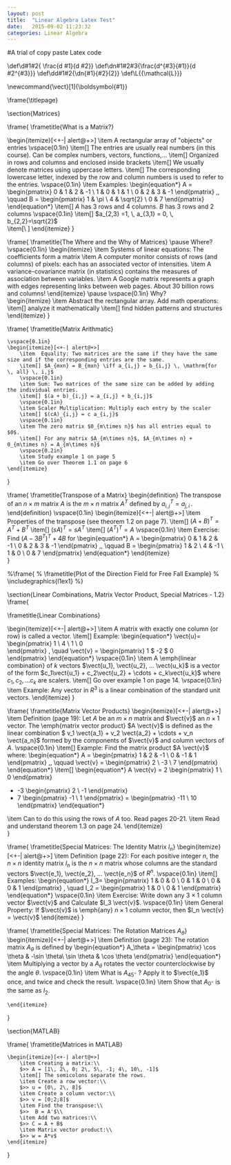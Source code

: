 ```yaml
---
layout: post
title:  "Linear Algebra Latex Test"
date:   2015-09-02 11:23:32
categories: Linear Algebra
---
```

#A trial of copy paste Latex code

\def\d#1#2{ \frac{d #1}{d #2}}
\def\dn#1#2#3{\frac{d^{#3}{#1}}{d #2^{#3}}}
\def\dd#1#2{\dn{#1}{#2}{2}}
\def\L{{\mathcal{L}}}

\newcommand{\vect}[1]{\boldsymbol{#1}}​

\frame{\titlepage}

\section{Matrices}

\frame{
\frametitle{What is a Matrix?}

\begin{itemize}[<+-| alert@+>]
	\item  A rectangular array of "objects" or entries
	\vspace{0.1in}
	\item[] The entries are usually real numbers (in this course). Can be complex numbers, vectors, functions,...
	\item[] Organized in rows and columns and enclosed inside brackets
	\item[] We usually denote matrices using uppercase letters. 
	\item[] The corresponding lowercase letter, indexed by the row and column numbers is used to refer to the entries.
	\vspace{0.1in}
	\item Examples: 
	\begin{equation*}
	A = 
	\begin{pmatrix}
	0 & 1 & 2 & -1 \\
	1 & 0 & 1 & 1 \\
	0 & 2 & 3 & -1
	\end{pmatrix} \,,
	\qquad B =
	\begin{pmatrix}
	1 & \pi \\ 4 & \sqrt{2} \\ 0 & 7 
	\end{pmatrix}
	\end{equation*}
	\item[] $A$ has $3$ rows and $4$ columns. $B$ has $3$ rows and $2$ columns
	\vspace{0.1in} 
	\item[]  $a_{2,3} =1, \, a_{3,1} = 0, \, b_{2,2}=\sqrt{2}$  
	\item[\ ]
\end{itemize}
}

\frame{	
	\frametitle{The Where and the Why of Matrices}
	\pause
	Where?
	\vspace{0.1in} 
	\begin{itemize}
		\item Systems of linear equations: The coefficients form a matrix
		\item A computer monitor consists of rows (and columns) of pixels: each has an associated vector of intensities.
		\item A variance-covariance matrix (in statistics) contains the measures of association between variables. 
		\item A Google matrix represents a graph with edges representing links between web pages. About 30 billion rows and columns!
	\end{itemize}
	\pause 
	\vspace{0.1in} 
	Why?	
	\begin{itemize}
		\item Abstract the rectangular array. Add math operations:
		\item[] analyze it mathematically
		\item[] find hidden patterns and structures
	\end{itemize}
}

\frame{	
	\frametitle{Matrix Arithmatic}

	\vspace{0.1in}
	\begin{itemize}[<+-| alert@+>]
		\item  Equality: Two matrices are the same if they have the same size and if the corresponding entries are the same.
		\item[] $A_{mxn} = B_{mxn} \iff a_{i,j} = b_{i,j} \, \mathrm{for \, all} \, i,j$
		\vspace{0.1in}
		\item Sum: Two matrices of the same size can be added by adding the individual entries. 
		\item[] $(a + b)_{i,j} = a_{i,j} + b_{i,j}$
		\vspace{0.1in}
		\item Scaler Multiplication: Multiply each entry by the scaler
		\item[] $(cA)_{i,j} = c a_{i,j}$
		\vspace{0.1in}
		\item The zero matrix $0_{m\times n}$ has all entries equal to $0$.
		\item[] For any matrix $A_{m\times n}$, $A_{m\times n} + 0_{m\times n} = A_{m\times n}$
		\vspace{0.2in}
		\item Study example 1 on page 5
		\item Go over Theorem 1.1 on page 6
	\end{itemize}
}

\frame{	
	\frametitle{Transpose of a Matrix}
	\begin{definition}
		The transpose of an $n\times m$ matrix $A$ is the $m \times n$ matrix $A^T$ defined by $a^T_{i,j} = a_{j,i} \,$.
	\end{definition}
	\vspace{0.1in}
	\begin{itemize}[<+-| alert@+>]
		\item  Properties of the transpose (see theorem 1.2 on page 7).
		\item[] $(A+B)^T = A^T + B^T$
		\item[] $(sA)^T = sA^T$
		\item[] $(A^T)^T = A$
		\vspace{0.1in}
		\item Exercise: Find $(A - 3 B^T)^T + 4B$ for
		\begin{equation*}
		A = 
		\begin{pmatrix}
		0 & 1 & 2 & -1 \\
		0 & 2 & 3 & -1
		\end{pmatrix} \,,
		\qquad B =
		\begin{pmatrix}
		1 & 2 \\ 4 & -1 \\ 1 & 0 \\ 0 & 7 
		\end{pmatrix}
		\end{equation*}
	\end{itemize}	
}

%\frame{
%	\frametitle{Plot of the Direction Field for Free Fall Example}
%	\includegraphics{l1ex1}	
%}


\section{Linear Combinations, Matrix Vector Product, Special Matrices  - 1.2}
\frame{

\frametitle{Linear Combinations}

\begin{itemize}[<+-| alert@+>]
\item A matrix with exactly one column (or row) is called a vector. 
\item[] Example: 
		\begin{equation*}
		\vect{u}= \begin{pmatrix}
			1  \\ 4  \\ 1 \\ 0  
		\end{pmatrix}
		, \quad \vect{v} = \begin{pmatrix}
		1  $ -2  $ 0  
		\end{pmatrix}
		\end{equation*}
\vspace{0.1in}
\item A \emph{linear combination} of $k$ vectors $\vect{u_1}, \vect{u_2}, ... \vect{u_k}$ is a vector of the form $c_1\vect{u_1} + c_2\vect{u_2} + \cdots + c_k\vect{u_k}$ where $c_1, c_2, ... c_k$ are scalers.
\item[] Go over example 1 on page 14.
\vspace{0.1in}
\item Example: Any vector in $R^3$ is a linear combination of the standard unit vectors.
\end{itemize}
}

\frame{
\frametitle{Matrix Vector Products}
\begin{itemize}[<+-| alert@+>]
\item Definition (page 19): Let $A$ be an $m \times n$ matrix and $\vect{v}$ an $n \times 1$ vector. The \emph{matrix vector product} $A \vect{v}$ is defined as the linear combination $ v_1 \vect{a_1} + v_2 \vect{a_2} + \cdots + v_n \vect{a_n}$ formed by the components of $\vect{v}$ and column vectors of $A$.
\vspace{0.1in}
\item[] Example: Find the matrix product $A \vect{v}$ where:
		\begin{equation*}
		A = 
		\begin{pmatrix}
		1 & 2 & -1 \\
		0 & -1 & 1
		\end{pmatrix} \,,
		\qquad \vect{v} =
		\begin{pmatrix}
		2 \\ -3 \\  7 
		\end{pmatrix}
		\end{equation*}
\item[] 		\begin{equation*}
A \vect{v} = 
2 \begin{pmatrix}
1  \\ 0 
\end{pmatrix}
+ -3 \begin{pmatrix}
2  \\ -1 
\end{pmatrix}
+ 7 \begin{pmatrix}
-1 \\ 1
\end{pmatrix}
 =
\begin{pmatrix}
-11 \\ 10 
\end{pmatrix}
\end{equation*}

\item Can to do this using the rows of $A$ too. Read pages 20-21.
\item Read and understand theorem 1.3 on page 24.
\end{itemize}	
}

\frame{
	\frametitle{Special Matrices: The Identity Matrix $I_n$}
	\begin{itemize}[<+-| alert@+>]
		\item Definition (page 22): For each positive integer $n$, the $n \times n$ identity matrix $I_n$ is the $n \times n$ matrix whose columns are the standard vectors $\vect{e_1}, \vect{e_2}, ... \vect{e_n}$ of $R^n$.
		\vspace{0.1in}
		\item[] Examples: 
		\begin{equation*}
		I_3= \begin{pmatrix}
		1 & 0 & 0 \\
		0 & 1 & 0 \\
		0 & 0 & 1
		\end{pmatrix}
		, \quad I_2 = \begin{pmatrix}
		1 & 0 \\
		0 & 1 
		\end{pmatrix}
		\end{equation*}
		\vspace{0.1in}
		\item Exercise: Write down any $3 \times 1$ column vector $\vect{v}$ and  Calculate $I_3 \vect{v}$.
		\vspace{0.1in}
		\item General Property: If $\vect{v}$ is \emph{any} $n \times 1$ column vector, then $I_n \vect{v} = \vect{v}$
	\end{itemize}
}

\frame{
	\frametitle{Special Matrices: The Rotation Matrices $A_\theta$}
	\begin{itemize}[<+-| alert@+>]
		\item Definition (page 23): The rotation matrix $A_\theta$ is defined by
		\begin{equation*}
		A_\theta = \begin{pmatrix}
		\cos \theta & -\sin \theta\\
		\sin \theta & \cos \theta
		\end{pmatrix}
		\end{equation*}
		\item Multiplying a vector by a $A_\theta$  rotates the vector counterclockwise by the angle $\theta$.
		\vspace{0.1in}
		\item What is $A_{45^{\circ}}$ ? Apply it to $\vect{e_1}$ once, and twice and check the result.
		\vspace{0.1in}
		\item Show that $A_{0^{\circ}}$ is the same as $I_2$.
		 
	\end{itemize}
}

\section{MATLAB}

\frame{
	\frametitle{Matrices in MATLAB}
	
	\begin{itemize}[<+-| alert@+>]
		\item Creating a matrix:\\
		$>> A = [1\, 2\, 0; 2\, 5\, -1; 4\, 10\, -1]$
		\item[] The semicolons separate the rows. 
		\item Create a row vector:\\
		$>> u = [0\, 2\, 8]$	
		\item Create a column vector:\\
		$>> v = [0;2;8]$	
		\item Find the transpose:\\
		$>>  B = A'$\\
		\item Add two matrices:\\
		$>> C = A + B$
		\item Matrix vector product:\\
		$>> w = A*v$ 
	\end{itemize}
}